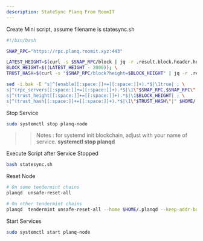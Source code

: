 ```yaml
---
description: StateSync Planq From RoomIT
---
```


Create Mini script, assume filename is statesync.sh

```bash
#!/bin/bash

SNAP_RPC="https://rpc.planq.roomit.xyz:443"

LATEST_HEIGHT=$(curl -s $SNAP_RPC/block | jq -r .result.block.header.height); \
BLOCK_HEIGHT=$((LATEST_HEIGHT - 2000)); \
TRUST_HASH=$(curl -s "$SNAP_RPC/block?height=$BLOCK_HEIGHT" | jq -r .result.block_id.hash)

sed -i.bak -E "s|^(enable[[:space:]]+=[[:space:]]+).*$|\1true| ; \
s|^(rpc_servers[[:space:]]+=[[:space:]]+).*$|\1\"$SNAP_RPC,$SNAP_RPC\"| ; \
s|^(trust_height[[:space:]]+=[[:space:]]+).*$|\1$BLOCK_HEIGHT| ; \
s|^(trust_hash[[:space:]]+=[[:space:]]+).*$|\1\"$TRUST_HASH\"|" $HOME/.planqd/config/config.toml
```


Stop Service
```bash
sudo systemctl stop planq-node
```

>> Notes : for systemd init blockchain, adjust with your name of service. __systemctl stop planqd__


Execute Script after Service Stopped
```bash
bash statesync.sh
```

Reset Node
```bash
# On some tendermint chains
planqd  unsafe-reset-all

# On other tendermint chains
planqd  tendermint unsafe-reset-all --home $HOME/.planqd --keep-addr-book
```

Start Services
```bash
sudo systemctl start planq-node
```